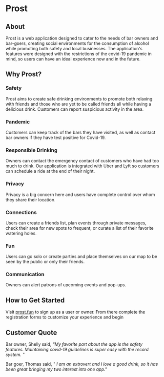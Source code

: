 # Prost
## About
Prost is a web application designed to cater to the needs of bar owners and bar-goers, creating social environments for the consumption of alcohol while promoting both safety and local businesses. The application's features were designed with the restrictions of the covid-19 pandemic in mind, so users can have an ideal experience now and in the future.

## Why Prost?

### Safety
Prost aims to create safe drinking environments to promote both relaxing with friends and those who are yet to be called friends all while having a delicious drink. Customers can report suspicious activity in the area. 

### Pandemic
Customers can keep track of the bars they have visited, as well as contact bar owners if they have test positive for Covid-19. 

### Responsible Drinking
Owners can contact the emergency contact of customers who have had too much to drink. Our application is integrated with Uber and Lyft so customers can schedule a ride at the end of their night.

### Privacy
Privacy is a big concern here and users have complete control over whom they share their location. 

### Connections
Users can create a friends list, plan events through private messages, check their area for new spots to frequent, or curate a list of their favorite watering holes.

### Fun
Users can go solo or create parties and place themselves on our map to be seen by the public or only their friends.

### Communication
Owners can alert patrons of upcoming events and pop-ups.

## How to Get Started
Visit [prost.fun](prost.fun) to sign up as a user or owner. From there complete the registration forms to customize your experience and begin 

## Customer Quote
Bar owner, Shelly said, _"My favorite part about the app is the safety features. Maintaining covid-19 guidelines is super easy with the record system. "_

Bar goer, Thomas said, _" I am an extrovert and I love a good drink, so it has been great bringing my two interest into one app."_